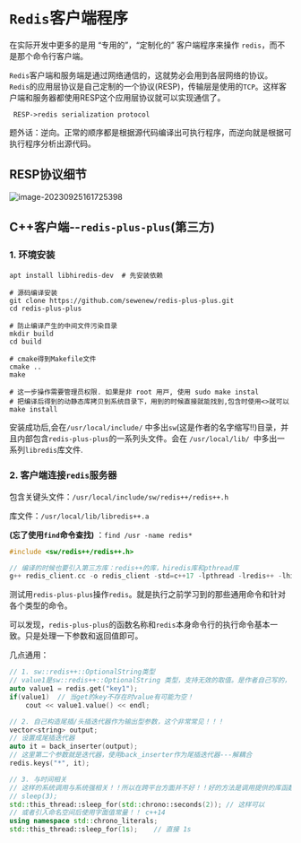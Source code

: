 # `Redis`客户端程序

在实际开发中更多的是用 “专用的”，“定制化的” 客户端程序来操作 `redis`，而不是那个命令行客户端。

`Redis`客户端和服务端是通过网络通信的，这就势必会用到各层网络的协议。`Redis`的应用层协议是自己定制的一个协议(RESP)，传输层是使用的`TCP`。这样客户端和服务器都使用RESP这个应用层协议就可以实现通信了。 

` RESP->redis serialization protocol`

题外话：逆向。正常的顺序都是根据源代码编译出可执行程序，而逆向就是根据可执行程序分析出源代码。

## RESP协议细节

![image-20230925161725398](E:\Note\Redis\Redis客户端程序.assets\image-20230925161725398.png)

## C++客户端--`redis-plus-plus`(第三方)

### 1. 环境安装

```shell 
apt install libhiredis-dev  # 先安装依赖

# 源码编译安装
git clone https://github.com/sewenew/redis-plus-plus.git
cd redis-plus-plus

# 防止编译产生的中间文件污染目录
mkdir build
cd build

# cmake得到Makefile文件
cmake ..
make

# 这⼀步操作需要管理员权限. 如果是⾮ root ⽤⼾, 使⽤ sudo make instal
# 把编译后得到的动静态库拷贝到系统目录下，用到的时候直接就能找到,包含时使用<>就可以
make install 
```

安装成功后,会在`/usr/local/include/` 中多出` sw `(这是作者的名字缩写!!)⽬录，并且内部包含`redis-plus-plus`的⼀系列头⽂件。会在 `/usr/local/lib/ `中多出⼀系列` libredis `库⽂件.  

### 2. 客户端连接`redis`服务器

包含关键头文件：`/usr/local/include/sw/redis++/redis++.h`

库文件：`/usr/local/lib/libredis++.a` 

**(忘了使用`find`命令查找)**  ：`find /usr -name redis*`

```C
#include <sw/redis++/redis++.h>

// 编译的时候也要引入第三方库：redis++的库，hiredis库和pthread库
g++ redis_client.cc -o redis_client -std=c++17 -lpthread -lredis++ -lhiredis
```

测试用`redis-plus-plus`操作`redis`。就是执行之前学习到的那些通用命令和针对各个类型的命令。

可以发现，`redis-plus-plus`的函数名称和`redis`本身命令行的执行命令基本一致。只是处理一下参数和返回值即可。 

几点通用：

```C++
// 1. sw::redis++::OptionalString类型
// value1是sw::redis++::OptionalString 类型，支持无效的取值。是作者自己写的，不支持 << 运算
auto value1 = redis.get("key1");
if(value1)  // 当get的key不存在时value有可能为空！
	cout << value1.value() << endl;

// 2. 自己构造尾插/头插迭代器作为输出型参数，这个非常常见！！！
vector<string> output;
// 设置成尾插迭代器
auto it = back_inserter(output);
// 这里第二个参数就是迭代器，使用back_inserter作为尾插迭代器---解耦合
redis.keys("*", it);

// 3. 与时间相关
// 这样的系统调用与系统强相关！！所以在跨平台方面并不好！！好的方法是调用提供的库函数
// sleep(3);
std::this_thread::sleep_for(std::chrono::seconds(2)); // 这样可以
// 或者引入命名空间后使用字面值常量！！ c++14
using namespace std::chrono_literals;
std::this_thread::sleep_for(1s);    // 直接 1s 
```



 
